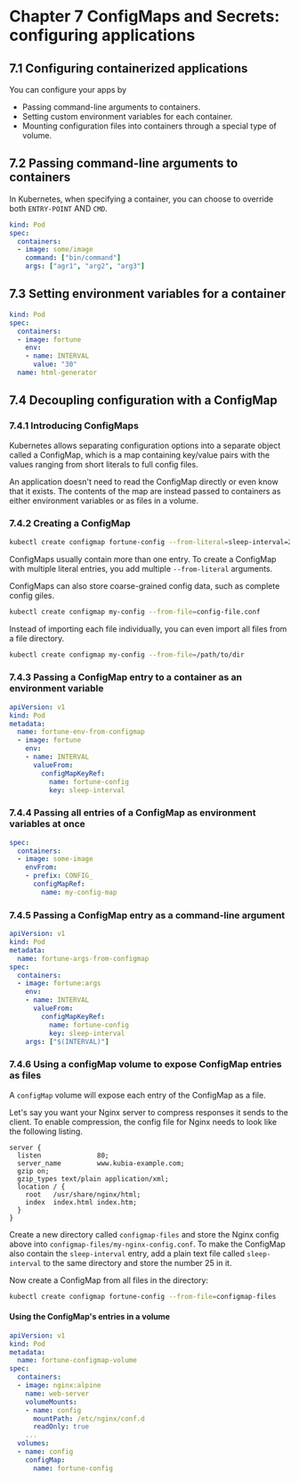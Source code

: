 # Chapter 7 ConfigMaps and Secrets: configuring applications

## 7.1 Configuring containerized applications

You can configure your apps by

+ Passing command-line arguments to containers.
+ Setting custom environment variables for each container.
+ Mounting configuration files into containers through a special type
of volume.

## 7.2 Passing command-line arguments to containers

In Kubernetes, when specifying a container, you can choose to override
both `ENTRY-POINT` AND `CMD`.

```yaml
kind: Pod
spec:
  containers:
  - image: some/image
    command: ["bin/command"]
    args: ["agr1", "arg2", "arg3"]
```

## 7.3 Setting environment variables for a container

```yaml
kind: Pod
spec:
  containers:
  - image: fortune
    env:
    - name: INTERVAL
      value: "30"
  name: html-generator
```

## 7.4 Decoupling configuration with a ConfigMap

### 7.4.1 Introducing ConfigMaps

Kubernetes allows separating configuration options into a separate
object called a ConfigMap, which is a map containing key/value pairs with
the values ranging from short literals to full config files.

An application doesn't need to read the ConfigMap directly or
even know that it exists. The contents of the map are instead passed
to containers as either environment variables or as files in a volume.

### 7.4.2 Creating a ConfigMap

```sh
kubectl create configmap fortune-config --from-literal=sleep-interval=25
```

ConfigMaps usually contain more than one entry. To create a
ConfigMap with multiple literal entries, you add multiple
`--from-literal` arguments.

ConfigMaps can also store coarse-grained config data, such as complete
config giles.

```sh
kubectl create configmap my-config --from-file=config-file.conf
```

Instead of importing each file individually, you can even import
all files from a file directory.

```sh
kubectl create configmap my-config --from-file=/path/to/dir
```

### 7.4.3 Passing a ConfigMap entry to a container as an environment variable

```yaml
apiVersion: v1
kind: Pod
metadata:
  name: fortune-env-from-configmap
  - image: fortune
    env:
    - name: INTERVAL
      valueFrom:
        configMapKeyRef:
          name: fortune-config
          key: sleep-interval
```

### 7.4.4 Passing all entries of a ConfigMap as environment variables at once

```yaml
spec:
  containers:
  - image: some-image
    envFrom:
    - prefix: CONFIG_
      configMapRef:
        name: my-config-map
```

### 7.4.5 Passing a ConfigMap entry as a command-line argument

```yaml
apiVersion: v1
kind: Pod
metadata:
  name: fortune-args-from-configmap
spec:
  containers:
  - image: fortune:args
    env:
    - name: INTERVAL
      valueFrom:
        configMapKeyRef:
          name: fortune-config
          key: sleep-interval
    args: ["$(INTERVAL)"]
```

### 7.4.6 Using a configMap volume to expose ConfigMap entries as files

A `configMap` volume will expose each entry of the ConfigMap as a file.

Let's say you want your Nginx server to compress responses it sends
to the client. To enable compression, the config file for Nginx needs
to look like the following listing.

```text
server {
  listen              80;
  server_name         www.kubia-example.com;
  gzip on;
  gzip_types text/plain application/xml;
  location / {
    root   /usr/share/nginx/html;
    index  index.html index.htm;
  }
}
```

Create a new directory called `configmap-files` and store the Nginx
config above into `configmap-files/my-nginx-config.conf`. To make
the ConfigMap also contain the `sleep-interval` entry, add a plain text
file called `sleep-interval` to the same directory and store the number 25 in it.

Now create a ConfigMap from all files in the directory:

```sh
kubectl create configmap fortune-config --from-file=configmap-files
```

#### Using the ConfigMap's entries in a volume

```yaml
apiVersion: v1
kind: Pod
metadata:
  name: fortune-configmap-volume
spec:
  containers:
  - image: nginx:alpine
    name: web-server
    volumeMounts:
    - name: config
      mountPath: /etc/nginx/conf.d
      readOnly: true
    ...
  volumes:
  - name: config
    configMap:
      name: fortune-config
```
